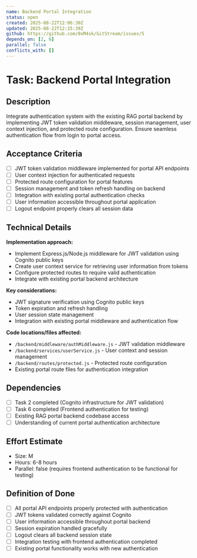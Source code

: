 ```yaml
---
name: Backend Portal Integration
status: open
created: 2025-08-22T12:06:30Z
updated: 2025-08-22T12:15:39Z
github: https://github.com/0xM4sk/GitStream/issues/5
depends_on: [2, 6]
parallel: false
conflicts_with: []
---
```


# Task: Backend Portal Integration

## Description

Integrate authentication system with the existing RAG portal backend by implementing JWT token validation middleware, session management, user context injection, and protected route configuration. Ensure seamless authentication flow from login to portal access.

## Acceptance Criteria

- [ ] JWT token validation middleware implemented for portal API endpoints
- [ ] User context injection for authenticated requests
- [ ] Protected route configuration for portal features
- [ ] Session management and token refresh handling on backend
- [ ] Integration with existing portal authentication checks
- [ ] User information accessible throughout portal application
- [ ] Logout endpoint properly clears all session data

## Technical Details

**Implementation approach:**
- Implement Express.js/Node.js middleware for JWT validation using Cognito public keys
- Create user context service for retrieving user information from tokens
- Configure protected routes to require valid authentication
- Integrate with existing portal backend architecture

**Key considerations:**
- JWT signature verification using Cognito public keys
- Token expiration and refresh handling
- User session state management
- Integration with existing portal middleware and authentication flow

**Code locations/files affected:**
- `/backend/middleware/authMiddleware.js` - JWT validation middleware
- `/backend/services/userService.js` - User context and session management
- `/backend/routes/protected.js` - Protected route configuration
- Existing portal route files for authentication integration

## Dependencies

- [ ] Task 2 completed (Cognito infrastructure for JWT validation)
- [ ] Task 6 completed (Frontend authentication for testing)
- [ ] Existing RAG portal backend codebase access
- [ ] Understanding of current portal authentication architecture

## Effort Estimate

- Size: M
- Hours: 6-8 hours
- Parallel: false (requires frontend authentication to be functional for testing)

## Definition of Done

- [ ] All portal API endpoints properly protected with authentication
- [ ] JWT tokens validated correctly against Cognito
- [ ] User information accessible throughout portal backend
- [ ] Session expiration handled gracefully
- [ ] Logout clears all backend session state
- [ ] Integration testing with frontend authentication completed
- [ ] Existing portal functionality works with new authentication
